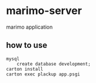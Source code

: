 marimo-server
======

marimo application 


## how to use
```
mysql 
    create database development;
carton install 
carton exec plackup app.psgi
```


